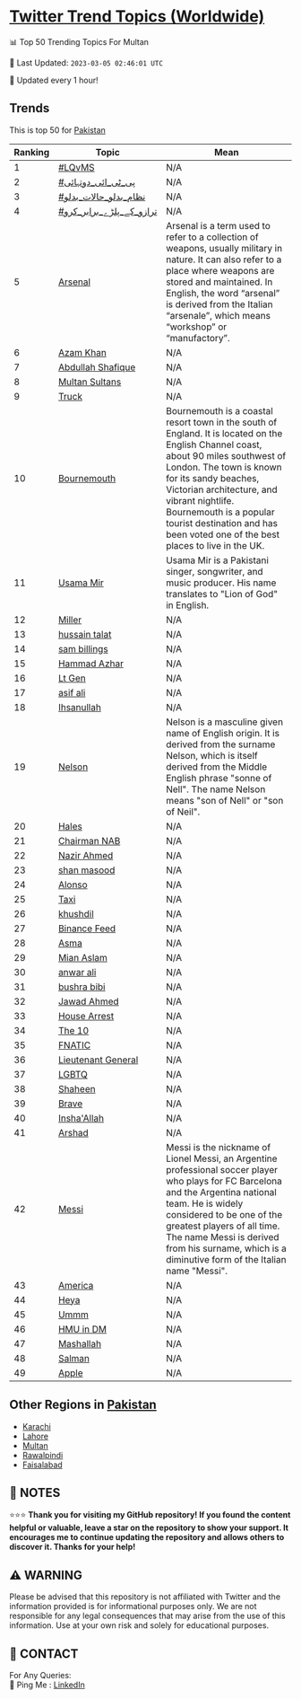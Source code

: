 [Twitter Trend Topics (Worldwide)](https://github.com/ErcinDedeoglu/Twitter-Trend-Topics)
==========


📊 Top 50 Trending Topics For Multan

📆 Last Updated: `2023-03-05 02:46:01 UTC`

🔧 Updated every 1 hour!


## Trends

This is top 50 for [Pakistan](</Pakistan>)

| Ranking | Topic | Mean |
| ------- | ------------ | ------------ |
| 1 | [#LQvMS](http://twitter.com/search?q=%23LQvMS) | N/A |
| 2 | [#پی_ٹی_ائی_دوتہائی](http://twitter.com/search?q=%23%d9%be%db%8c_%d9%b9%db%8c_%d8%a7%d8%a6%db%8c_%d8%af%d9%88%d8%aa%db%81%d8%a7%d8%a6%db%8c) | N/A |
| 3 | [#نظام_بدلو_حالات_بدلو](http://twitter.com/search?q=%23%d9%86%d8%b8%d8%a7%d9%85_%d8%a8%d8%af%d9%84%d9%88_%d8%ad%d8%a7%d9%84%d8%a7%d8%aa_%d8%a8%d8%af%d9%84%d9%88) | N/A |
| 4 | [#ترازو_کے_پلڑے_برابر_کرو](http://twitter.com/search?q=%23%d8%aa%d8%b1%d8%a7%d8%b2%d9%88_%da%a9%db%92_%d9%be%d9%84%da%91%db%92_%d8%a8%d8%b1%d8%a7%d8%a8%d8%b1_%da%a9%d8%b1%d9%88) | N/A |
| 5 | [Arsenal](http://twitter.com/search?q=Arsenal) | Arsenal is a term used to refer to a collection of weapons, usually military in nature. It can also refer to a place where weapons are stored and maintained. In English, the word “arsenal” is derived from the Italian “arsenale”, which means “workshop” or “manufactory”. |
| 6 | [Azam Khan](http://twitter.com/search?q=Azam+Khan) | N/A |
| 7 | [Abdullah Shafique](http://twitter.com/search?q=Abdullah+Shafique) | N/A |
| 8 | [Multan Sultans](http://twitter.com/search?q=Multan+Sultans) | N/A |
| 9 | [Truck](http://twitter.com/search?q=Truck) | N/A |
| 10 | [Bournemouth](http://twitter.com/search?q=Bournemouth) | Bournemouth is a coastal resort town in the south of England. It is located on the English Channel coast, about 90 miles southwest of London. The town is known for its sandy beaches, Victorian architecture, and vibrant nightlife. Bournemouth is a popular tourist destination and has been voted one of the best places to live in the UK. |
| 11 | [Usama Mir](http://twitter.com/search?q=Usama+Mir) | Usama Mir is a Pakistani singer, songwriter, and music producer. His name translates to "Lion of God" in English. |
| 12 | [Miller](http://twitter.com/search?q=Miller) | N/A |
| 13 | [hussain talat](http://twitter.com/search?q=hussain+talat) | N/A |
| 14 | [sam billings](http://twitter.com/search?q=sam+billings) | N/A |
| 15 | [Hammad Azhar](http://twitter.com/search?q=Hammad+Azhar) | N/A |
| 16 | [Lt Gen](http://twitter.com/search?q=Lt+Gen) | N/A |
| 17 | [asif ali](http://twitter.com/search?q=asif+ali) | N/A |
| 18 | [Ihsanullah](http://twitter.com/search?q=Ihsanullah) | N/A |
| 19 | [Nelson](http://twitter.com/search?q=Nelson) | Nelson is a masculine given name of English origin. It is derived from the surname Nelson, which is itself derived from the Middle English phrase "sonne of Nell". The name Nelson means "son of Nell" or "son of Neil". |
| 20 | [Hales](http://twitter.com/search?q=Hales) | N/A |
| 21 | [Chairman NAB](http://twitter.com/search?q=Chairman+NAB) | N/A |
| 22 | [Nazir Ahmed](http://twitter.com/search?q=Nazir+Ahmed) | N/A |
| 23 | [shan masood](http://twitter.com/search?q=shan+masood) | N/A |
| 24 | [Alonso](http://twitter.com/search?q=Alonso) | N/A |
| 25 | [Taxi](http://twitter.com/search?q=Taxi) | N/A |
| 26 | [khushdil](http://twitter.com/search?q=khushdil) | N/A |
| 27 | [Binance Feed](http://twitter.com/search?q=Binance+Feed) | N/A |
| 28 | [Asma](http://twitter.com/search?q=Asma) | N/A |
| 29 | [Mian Aslam](http://twitter.com/search?q=Mian+Aslam) | N/A |
| 30 | [anwar ali](http://twitter.com/search?q=anwar+ali) | N/A |
| 31 | [bushra bibi](http://twitter.com/search?q=bushra+bibi) | N/A |
| 32 | [Jawad Ahmed](http://twitter.com/search?q=Jawad+Ahmed) | N/A |
| 33 | [House Arrest](http://twitter.com/search?q=House+Arrest) | N/A |
| 34 | [The 10](http://twitter.com/search?q=The+10) | N/A |
| 35 | [FNATIC](http://twitter.com/search?q=FNATIC) | N/A |
| 36 | [Lieutenant General](http://twitter.com/search?q=Lieutenant+General) | N/A |
| 37 | [LGBTQ](http://twitter.com/search?q=LGBTQ) | N/A |
| 38 | [Shaheen](http://twitter.com/search?q=Shaheen) | N/A |
| 39 | [Brave](http://twitter.com/search?q=Brave) | N/A |
| 40 | [Insha'Allah](http://twitter.com/search?q=Insha%27Allah) | N/A |
| 41 | [Arshad](http://twitter.com/search?q=Arshad) | N/A |
| 42 | [Messi](http://twitter.com/search?q=Messi) | Messi is the nickname of Lionel Messi, an Argentine professional soccer player who plays for FC Barcelona and the Argentina national team. He is widely considered to be one of the greatest players of all time. The name Messi is derived from his surname, which is a diminutive form of the Italian name "Messi". |
| 43 | [America](http://twitter.com/search?q=America) | N/A |
| 44 | [Heya](http://twitter.com/search?q=Heya) | N/A |
| 45 | [Ummm](http://twitter.com/search?q=Ummm) | N/A |
| 46 | [HMU in DM](http://twitter.com/search?q=HMU+in+DM) | N/A |
| 47 | [Mashallah](http://twitter.com/search?q=Mashallah) | N/A |
| 48 | [Salman](http://twitter.com/search?q=Salman) | N/A |
| 49 | [Apple](http://twitter.com/search?q=Apple) | N/A |



## Other Regions in [Pakistan](</Pakistan>)

* [Karachi](</Pakistan/Karachi.md>)
* [Lahore](</Pakistan/Lahore.md>)
* [Multan](</Pakistan/Multan.md>)
* [Rawalpindi](</Pakistan/Rawalpindi.md>)
* [Faisalabad](</Pakistan/Faisalabad.md>)



## 📝 NOTES

⭐⭐⭐ **Thank you for visiting my GitHub repository! If you found the content helpful or valuable, leave a star on the repository to show your support. It encourages me to continue updating the repository and allows others to discover it. Thanks for your help!**


## ⚠️ WARNING

Please be advised that this repository is not affiliated with Twitter and the information provided is for informational purposes only. We are not responsible for any legal consequences that may arise from the use of this information. Use at your own risk and solely for educational purposes.


## 📨 CONTACT

 For Any Queries:  
            🏓 Ping Me : [LinkedIn](https://www.linkedin.com/in/ercindedeoglu/)
